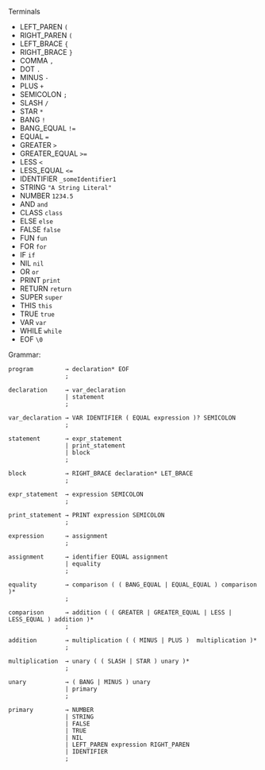 Terminals

*   LEFT_PAREN `(`
*   RIGHT_PAREN `(`
*   LEFT_BRACE `{`
*   RIGHT_BRACE `}`
*   COMMA `,`
*   DOT `.`
*   MINUS `-`
*   PLUS `+`
*   SEMICOLON `;`
*   SLASH `/`
*   STAR `*`
*   BANG `!`
*   BANG_EQUAL `!=`
*   EQUAL `=`
*   GREATER `>`
*   GREATER_EQUAL `>=`
*   LESS `<`
*   LESS_EQUAL `<=`
*   IDENTIFIER `_someIdentifier1`
*   STRING `"A String Literal"`
*   NUMBER `1234.5`
*   AND `and`
*   CLASS `class`
*   ELSE `else`
*   FALSE `false`
*   FUN `fun`
*   FOR `for`
*   IF `if`
*   NIL `nil`
*   OR `or`
*   PRINT `print`
*   RETURN `return`
*   SUPER `super`
*   THIS `this`
*   TRUE `true`
*   VAR `var`
*   WHILE `while`
*   EOF `\0`

Grammar:

    program         → declaration* EOF
                    ;

    declaration     → var_declaration
                    | statement
                    ;

    var_declaration → VAR IDENTIFIER ( EQUAL expression )? SEMICOLON
                    ;

    statement       → expr_statement
                    | print_statement
                    | block
                    ;

    block           → RIGHT_BRACE declaration* LET_BRACE
                    ;

    expr_statement  → expression SEMICOLON
                    ;

    print_statement → PRINT expression SEMICOLON
                    ;

    expression      → assignment
                    ;

    assignment      → identifier EQUAL assignment
                    | equality
                    ;

    equality        → comparison ( ( BANG_EQUAL | EQUAL_EQUAL ) comparison )*
                    ;

    comparison      → addition ( ( GREATER | GREATER_EQUAL | LESS | LESS_EQUAL ) addition )*
                    ;

    addition        → multiplication ( ( MINUS | PLUS )  multiplication )*
                    ;

    multiplication  → unary ( ( SLASH | STAR ) unary )*
                    ;

    unary           → ( BANG | MINUS ) unary
                    | primary
                    ;

    primary         → NUMBER
                    | STRING
                    | FALSE
                    | TRUE
                    | NIL
                    | LEFT_PAREN expression RIGHT_PAREN
                    | IDENTIFIER
                    ;
